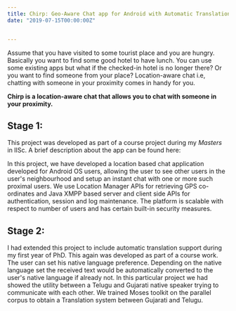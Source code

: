```yaml
---
title: Chirp: Geo-Aware Chat app for Android with Automatic Translation Support
date: "2019-07-15T00:00:00Z"


---
```


Assume that you have visited to some tourist place and you are hungry. Basically you want to find some good hotel to have lunch. You can use some existing apps but what if the checked-in hotel is no longer there? Or you want to find someone from your place? Location-aware chat i.e, chatting with someone in your proximity comes in handy for you. 

**Chirp is a location-aware chat that allows you to chat with someone in your proximity.**


## Stage 1:
This project was developed as part of a course project during my *Masters* in IISc. A brief description about the app can be found here:

In this project, we have developed a location based chat application developed for Android OS users, allowing the user to see other users in the user's neighbourhood and setup an instant chat with one or more such proximal users. We use Location Manager APIs for retrieving GPS co-ordinates and Java XMPP based server and client side APIs for authentication, session and log maintenance. The platform is scalable with respect to number of users and has certain built-in security measures.


## Stage 2:
I had extended this project to include automatic translation support during my first year of PhD. This again was developed as part of a course work. The user can set his native language preference. Depending on the native language set the received text would be automatically converted to the user's native language if already not. In this particular project we had showed the utility between a Telugu and Gujarati native speaker trying to communicate with each other. We trained Moses toolkit on the parallel corpus to obtain a Translation system between Gujarati and Telugu.


